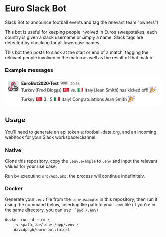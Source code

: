 # Euro Slack Bot

Slack Bot to announce football events and tag the relevant team "owners"!

This bot is useful for keeping people involved in Euros sweepstakes, each country is given a slack username or simply a name. Slack tags are detected by checking for all lowercase names.

This bot then posts to slack at the start or end of a match, tagging the relevant people involved in the match as well as the result of that match.

### Example messages

![example image](example.png "Example")

## Usage

You'll need to generate an api token at football-data.org, and an incoming webhook for your Slack workspace/channel.

### Native

Clone this repository, copy the `.env.example` to `.env` and input the relevant values for your use case. 

Run by executing `src/App.php`, the process will continue indefinitely.

### Docker

Generate your `.env` file from the `.env.example` in this repository, then run it using the command below, inserting the path to your `.env` file (if you're in the same directory, you can use `` `pwd`/.env``)

```
docker run -d --rm \
    -v <path_to>/.env:/app/.env \
    davidpugh/euro-bot:latest
```
